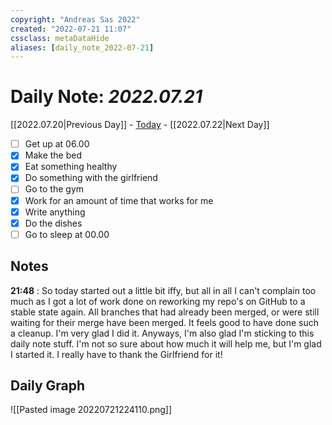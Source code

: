 ```yaml
---
copyright: "Andreas Sas 2022"
created: "2022-07-21 11:07"
cssclass: metaDataHide
aliases: [daily_note_2022-07-21]
---
```


# Daily Note: *2022.07.21*
 [[2022.07.20|Previous Day]] - [Today](obsidian://advanced-uri?daily=true) - [[2022.07.22|Next Day]]

- [ ] Get up at 06.00
- [x] Make the bed
- [x] Eat something healthy
- [x] Do something with the girlfriend
- [ ] Go to the gym
- [x] Work for an amount of time that works for me
- [x] Write anything
- [x] Do the dishes
- [ ] Go to sleep at 00.00

## Notes
**21:48** :
So today started out a little bit iffy, but all in all I can't complain too much as I got a lot of work done on reworking my repo's on GitHub to a stable state again. All branches that had already been merged, or were still waiting for their merge have been merged.
It feels good to have done such a cleanup. I'm very glad I did it.
Anyways, I'm also glad I'm sticking to this daily note stuff. I'm not so sure about how much it will help me, but I'm glad I started it. I really have to thank the Girlfriend for it!

## Daily Graph
![[Pasted image 20220721224110.png]]
